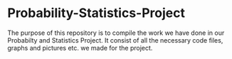 # Probability-Statistics-Project
The purpose of this repository is to compile the work we have done in our Probabilty and Statistics Project. It consist of all the necessary code files, graphs and pictures etc. we made for the project.
